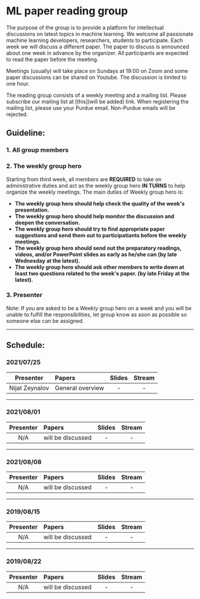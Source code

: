 # ML paper reading group

The purpose of the group is to provide a platform for intellectual discussions on latest topics in machine learning. We welcome all passionate machine learning developers, researchers, students to participate. Each week we will discuss a different paper. The paper to discuss is announced about one week in advance by the organizer. All participants are expected to read the paper before the meeting.

Meetings (usually) will take place on Sundays at 19:00 on Zoom and some paper discussions can be shared on Youtube. The discussion is limited to one hour.

The reading group consists of a weekly meeting and a mailing list. Please subscribe our mailing list at [this](will be added) link. When registering the mailing list, please use your Purdue email. Non-Purdue emails will be rejected.


## Guideline:

### 1. All group members


### 2. The weekly group hero

Starting from third week, all members are __REQUIRED__ to take on administrative duties and act as the weekly group hero __IN TURNS__ to help organize the weekly meetings. The main duties of Weekly group hero is:

* __The weekly group hero should help check the quality of the week's presentation.__
* __The weekly group hero should help monitor the discussion and deepen the conversation.__
* __The weekly group hero should try to find appropriate paper suggestions and send them out to participatiants before the weekly meetings.__
* __The weekly group hero should send out the preparatory readings, videos, and/or PowerPoint slides as early as he/she can (by late Wednesday at the latest).__
* __The weekly group hero should ask other members to write down at least two questions related to the week's paper. (by late Friday at the latest).__

### 3. Presenter

Note: If you are asked to be a Weekly group hero on a week and you will be unable to fulfill the responsibilities, let group know as soon as possible so someone else can be assigned.

--------------------

## Schedule:

### 2021/07/25

|Presenter|Papers|Slides|Stream|
|:----:|:----|:----:|:-----:|
|Nijat Zeynalov|General overview|-|-|
--------------------

### 2021/08/01

|Presenter|Papers|Slides|Stream|
|:----:|:----|:----:|:-----:|
|N/A| will be discussed|-|-|



--------------------
### 2021/08/08

|Presenter|Papers|Slides|Stream|
|:----:|:----|:----:|:-----:|
|N/A| will be discussed|-|-|

--------------------
### 2019/08/15

|Presenter|Papers|Slides|Stream|
|:----:|:----|:----:|:-----:|
|N/A| will be discussed|-|-|

--------------------
### 2019/08/22

|Presenter|Papers|Slides|Stream|
|:----:|:----|:----:|:-----:|
|N/A| will be discussed|-|-|


